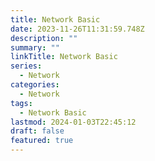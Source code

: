 ```yaml
---
title: Network Basic
date: 2023-11-26T11:31:59.748Z
description: ""
summary: ""
linkTitle: Network Basic
series:
  - Network
categories:
  - Network
tags:
  - Network Basic
lastmod: 2024-01-03T22:45:12
draft: false
featured: true
---
```


